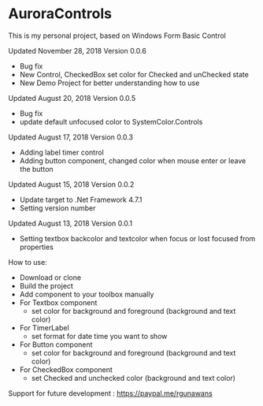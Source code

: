 # AuroraControls

This is my personal project, based on Windows Form Basic Control

Updated November 28, 2018
Version 0.0.6
+ Bug fix
+ New Control, CheckedBox set color for Checked and unChecked state
+ New Demo Project for better understanding how to use

Updated August 20, 2018
Version 0.0.5
+ Bug fix
+ update default unfocused color to SystemColor.Controls

Updated August 17, 2018
Version 0.0.3
+ Adding label timer control
+ Adding button component, changed color when mouse enter or leave the button

Updated August 15, 2018
Version 0.0.2
+ Update target to .Net Framework 4.7.1
+ Setting version number

Updated August 13, 2018
Version 0.0.1
+ Setting textbox backcolor and textcolor when focus or lost focused from properties



How to use:
+ Download or clone
+ Build the project
+ Add component to your toolbox manually
+ For Textbox component
  + set color for background and foreground (background and text color)
+ For TimerLabel
  + set format for date time you want to show
+ For Button component
  + set color for background and foreground (background and text color)
+ For CheckedBox component
  + set Checked and unchecked color (background and text color)


Support for future development : https://paypal.me/rgunawans
